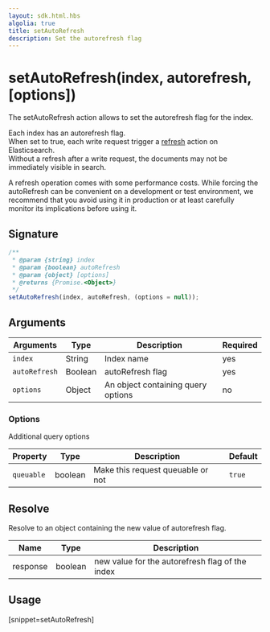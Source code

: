 ```yaml
---
layout: sdk.html.hbs
algolia: true
title: setAutoRefresh
description: Set the autorefresh flag
---
```


# setAutoRefresh(index, autorefresh, [options])

The setAutoRefresh action allows to set the autorefresh flag for the index.

Each index has an autorefresh flag.  
When set to true, each write request trigger a [refresh](https://www.elastic.co/guide/en/elasticsearch/reference/current/docs-refresh.html) action on Elasticsearch.  
Without a refresh after a write request, the documents may not be immediately visible in search.

<div class="alert alert-info">
A refresh operation comes with some performance costs.  
While forcing the autoRefresh can be convenient on a development or test environment,  
we recommend that you avoid using it in production or at least carefully monitor its implications before using it.
</div>

## Signature

```javascript
/**
 * @param {string} index
 * @param {boolean} autoRefresh
 * @param {object} [options]
 * @returns {Promise.<Object>}
 */
setAutoRefresh(index, autoRefresh, (options = null));
```

## Arguments

| Arguments     | Type    | Description                        | Required |
| ------------- | ------- | ---------------------------------- | -------- |
| `index`       | String  | Index name                         | yes      |
| `autoRefresh` | Boolean | autoRefresh flag                   | yes      |
| `options`     | Object  | An object containing query options | no       |

### **Options**

Additional query options

| Property   | Type    | Description                       | Default |
| ---------- | ------- | --------------------------------- | ------- |
| `queuable` | boolean | Make this request queuable or not | `true`  |

## Resolve

Resolve to an object containing the new value of autorefresh flag.

| Name     | Type    | Description                                     |
| -------- | ------- | ----------------------------------------------- |
| response | boolean | new value for the autorefresh flag of the index |

## Usage

[snippet=setAutoRefresh]
